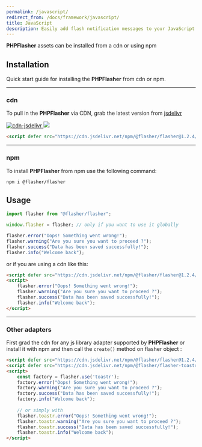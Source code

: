 ```yaml
---
permalink: /javascript/
redirect_from: /docs/framework/javascript/
title: JavaScript
description: Easily add flash notification messages to your JavaScript application with PHPFlasher. Follow our step-by-step guide to install the library using npm or include it in your project using CDN links, and start engaging and informing your users with powerful flash messages.
---
```


<strong><span class="text-indigo-900">PHP<span class="text-indigo-500">Flasher</span></span></strong> assets can be installed from a cdn or using npm

## <i class="fa-duotone fa-list-radio"></i> Installation
Quick start guide for installing the <strong><span class="text-indigo-900">PHP<span class="text-indigo-500">Flasher</span></span></strong> from cdn or npm.

---

### <i class="fa-duotone fa-list-radio"></i> cdn

To pull in the <strong><span class="text-indigo-900">PHP<span class="text-indigo-500">Flasher</span></span></strong> via CDN, grab the latest version from [jsdelivr](https://www.jsdelivr.com/package/npm/@flasher/flasher)

<span>
    <a href="https://cdn.jsdelivr.net/npm/@flasher/flasher/dist/flasher.min.js" target="_blank">
        <img src="https://img.shields.io/badge/cdn-jsdelivr-blue.svg?style=flat-square" alt="cdn-jsdelivr" />
    </a>
    <a href="https://cdn.jsdelivr.net/npm/@flasher/flasher/dist/flasher.min.js">
        <img src="https://img.badgesize.io/php-flasher/flasher-js/main/packages/flasher/dist/flasher.min.js.svg?compression=brotli&label=flasher.min.js"/>
    </a>
</span>

```html
<script defer src="https://cdn.jsdelivr.net/npm/@flasher/flasher@1.2.4/dist/flasher.min.js"></script>
```

---

### <i class="fa-duotone fa-list-radio"></i> npm

To install <strong><span class="text-indigo-900">PHP<span class="text-indigo-500">Flasher</span></span></strong> from npm use the following command:

```shell
npm i @flasher/flasher
```

## <i class="fa-duotone fa-list-radio"></i> Usage


```javascript
import flasher from "@flasher/flasher";

window.flasher = flasher; // only if you want to use it globally

flasher.error("Oops! Something went wrong!");
flasher.warning("Are you sure you want to proceed ?");
flasher.success("Data has been saved successfully!");
flasher.info("Welcome back");
```

or if you are using a cdn like this:
```html
<script defer src="https://cdn.jsdelivr.net/npm/@flasher/flasher@1.2.4/dist/flasher.min.js"></script>
<script>
    flasher.error("Oops! Something went wrong!");
    flasher.warning("Are you sure you want to proceed ?");
    flasher.success("Data has been saved successfully!");
    flasher.info("Welcome back");
</script>
```

---

### <i class="fa-duotone fa-list-radio"></i> Other adapters

First grad the cdn for any js library adapter supported by <strong><span class="text-indigo-900">PHP<span class="text-indigo-500">Flasher</span></span></strong> or install it with npm
and then call the `create()` method on flasher object :

```html
<script defer src="https://cdn.jsdelivr.net/npm/@flasher/flasher@1.2.4/dist/flasher.min.js"></script>
<script defer src="https://cdn.jsdelivr.net/npm/@flasher/flasher-toastr@1.2.4/dist/flasher-toastr.min.js"></script>
<script>
    const factory = flasher.use('toastr');
    factory.error("Oops! Something went wrong!");
    factory.warning("Are you sure you want to proceed ?");
    factory.success("Data has been saved successfully!");
    factory.info("Welcome back");
    
    // or simply with
    flasher.toastr.error("Oops! Something went wrong!");
    flasher.toastr.warning("Are you sure you want to proceed ?");
    flasher.toastr.success("Data has been saved successfully!");
    flasher.toastr.info("Welcome back");
</script>
```
